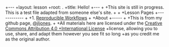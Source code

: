 +---
+layout: lesson
+root: .
+title: Hello!
+---
+
+This site is still in progress. This is a test file adapted from someone else's site.
+
+
+Lesson Pages
+------------
+
+1. [Reproducible Workflows]({{page.root}}/lessons/python/reproducible_workflow.html)
+
+About
+-----
+
+This is from my github page, [@jljones](http://github.com/jljones).
+
+All materials here are licensed under the [Creative Commons Attribution 4.0 
+International License](http://creativecommons.org/licenses/by/4.0/deed.en_US) 
+license, allowing you to use, share, and adapt them however you see fit so long 
+as you credit me as the original author.

